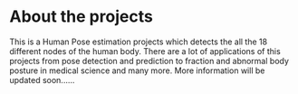# About the projects
This is a Human Pose estimation projects which detects the all the 18 different nodes of the human body.
There are a lot of applications of this projects from pose detection and prediction to fraction and abnormal body posture in medical science and many more.
More information will be updated soon......

